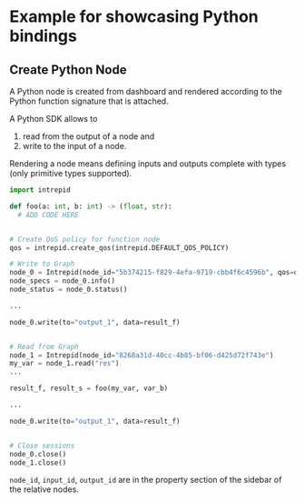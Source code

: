 # Example for showcasing Python bindings

## Create Python Node

A Python node is created from dashboard and rendered according to the Python function signature that is attached.

A Python SDK allows to
1. read from the output of a node and
2. write to the input of a node.

Rendering a node means defining inputs and outputs complete with types (only primitive types supported).

```python
import intrepid

def foo(a: int, b: int) -> (float, str):
  # ADD CODE HERE


# Create QoS policy for function node
qos = intrepid.create_qos(intrepid.DEFAULT_QOS_POLICY)

# Write to Graph
node_0 = Intrepid(node_id="5b374215-f829-4efa-9719-cbb4f6c4596b", qos=qos)
node_specs = node_0.info()
node_status = node_0.status()

...

node_0.write(to="output_1", data=result_f)


# Read from Graph
node_1 = Intrepid(node_id="8268a31d-40cc-4b85-bf06-d425d72f743e")
my_var = node_1.read("res")
...

result_f, result_s = foo(my_var, var_b)

...

node_0.write(to="output_1", data=result_f)


# Close sessions
node_0.close()
node_1.close()
```

`node_id`, `input_id`, `output_id` are in the property section of the sidebar of the relative nodes.